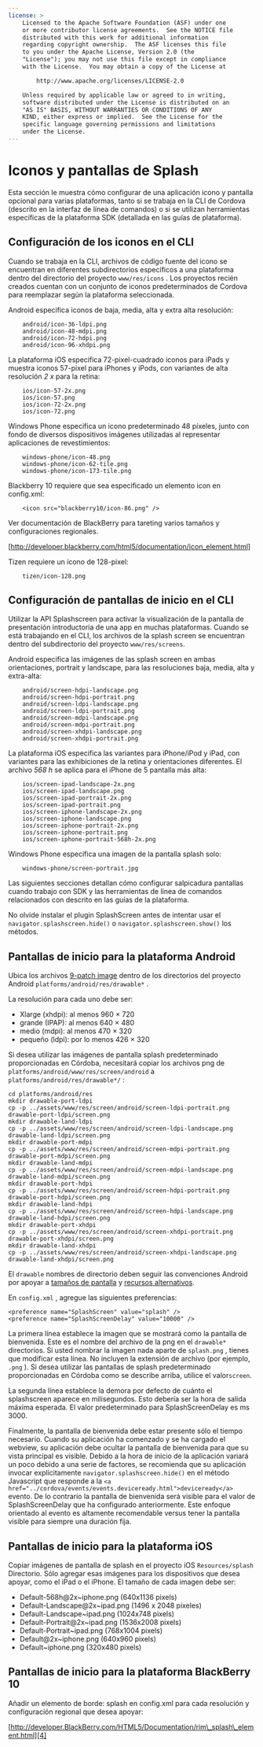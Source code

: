 ```yaml
---
license: >
    Licensed to the Apache Software Foundation (ASF) under one
    or more contributor license agreements.  See the NOTICE file
    distributed with this work for additional information
    regarding copyright ownership.  The ASF licenses this file
    to you under the Apache License, Version 2.0 (the
    "License"); you may not use this file except in compliance
    with the License.  You may obtain a copy of the License at

        http://www.apache.org/licenses/LICENSE-2.0

    Unless required by applicable law or agreed to in writing,
    software distributed under the License is distributed on an
    "AS IS" BASIS, WITHOUT WARRANTIES OR CONDITIONS OF ANY
    KIND, either express or implied.  See the License for the
    specific language governing permissions and limitations
    under the License.
---
```


# Iconos y pantallas de Splash

Esta sección le muestra cómo configurar de una aplicación icono y pantalla opcional para varias plataformas, tanto si se trabaja en la CLI de Cordova (descrito en la interfaz de línea de comandos) o si se utilizan herramientas específicas de la plataforma SDK (detallada en las guías de plataforma).

## Configuración de los iconos en el CLI

Cuando se trabaja en la CLI, archivos de código fuente del icono se encuentran en diferentes subdirectorios específicos a una plataforma dentro del directorio del proyecto `www/res/icons` . Los proyectos recién creados cuentan con un conjunto de iconos predeterminados de Cordova para reemplazar según la plataforma seleccionada.

Android especifica iconos de baja, media, alta y extra alta resolución:

        android/icon-36-ldpi.png
        android/icon-48-mdpi.png
        android/icon-72-hdpi.png
        android/icon-96-xhdpi.png
    

La plataforma iOS especifica 72-pixel-cuadrado iconos para iPads y muestra iconos 57-pixel para iPhones y iPods, con variantes de alta resolución *2 x* para la retina:

        ios/icon-57-2x.png
        ios/icon-57.png
        ios/icon-72-2x.png
        ios/icon-72.png
    

Windows Phone especifica un icono predeterminado 48 píxeles, junto con fondo de diversos dispositivos imágenes utilizadas al representar aplicaciones de revestimientos:

        windows-phone/icon-48.png
        windows-phone/icon-62-tile.png
        windows-phone/icon-173-tile.png
    

Blackberry 10 requiere que sea especificado un elemento icon en config.xml:

        <icon src="blackberry10/icon-86.png" />
    

Ver documentación de BlackBerry para tareting varios tamaños y configuraciones regionales.

[http://developer.blackberry.com/html5/documentation/icon_element.html]

Tizen requiere un ícono de 128-pixel:

        tizen/icon-128.png
    

## Configuración de pantallas de inicio en el CLI

Utilizar la API Splashscreen para activar la visualización de la pantalla de presentación introductoria de una app en muchas plataformas. Cuando se está trabajando en el CLI, los archivos de la splash screen se encuentran dentro del subdirectorio del proyecto `www/res/screens`.

Android especifica las imágenes de las splash screen en ambas orientaciones, portrait y landscape, para las resoluciones baja, media, alta y extra-alta:

        android/screen-hdpi-landscape.png
        android/screen-hdpi-portrait.png
        android/screen-ldpi-landscape.png
        android/screen-ldpi-portrait.png
        android/screen-mdpi-landscape.png
        android/screen-mdpi-portrait.png
        android/screen-xhdpi-landscape.png
        android/screen-xhdpi-portrait.png
    

La plataforma iOS especifica las variantes para iPhone/iPod y iPad, con variantes para las exhibiciones de la retina y orientaciones diferentes. El archivo *568 h* se aplica para el iPhone de 5 pantalla más alta:

        ios/screen-ipad-landscape-2x.png
        ios/screen-ipad-landscape.png
        ios/screen-ipad-portrait-2x.png
        ios/screen-ipad-portrait.png
        ios/screen-iphone-landscape-2x.png
        ios/screen-iphone-landscape.png
        ios/screen-iphone-portrait-2x.png
        ios/screen-iphone-portrait.png
        ios/screen-iphone-portrait-568h-2x.png
    

Windows Phone especifica una imagen de la pantalla splash solo:

        windows-phone/screen-portrait.jpg
    

Las siguientes secciones detallan cómo configurar salpicadura pantallas cuando trabajo con SDK y las herramientas de línea de comandos relacionados con descrito en las guías de la plataforma.

No olvide instalar el plugin SplashScreen antes de intentar usar el `navigator.splashscreen.hide()` o `navigator.splashscreen.show()` los métodos.

## Pantallas de inicio para la plataforma Android

Ubica los archivos [9-patch image][1] dentro de los directorios del proyecto Android `platforms/android/res/drawable*` .

 [1]: https://developer.android.com/tools/help/draw9patch.html

La resolución para cada uno debe ser:

*   Xlarge (xhdpi): al menos 960 × 720
*   grande (IPAP): al menos 640 × 480
*   medio (mdpi): al menos 470 × 320
*   pequeño (ldpi): por lo menos 426 × 320

Si desea utilizar las imágenes de pantalla splash predeterminado proporcionadas en Córdoba, necesitará copiar los archivos png de `platforms/android/www/res/screen/android` a `platforms/android/res/drawable*/` :

    cd platforms/android/res
    mkdir drawable-port-ldpi
    cp -p ../assets/www/res/screen/android/screen-ldpi-portrait.png drawable-port-ldpi/screen.png
    mkdir drawable-land-ldpi
    cp -p ../assets/www/res/screen/android/screen-ldpi-landscape.png drawable-land-ldpi/screen.png
    mkdir drawable-port-mdpi
    cp -p ../assets/www/res/screen/android/screen-mdpi-portrait.png drawable-port-mdpi/screen.png
    mkdir drawable-land-mdpi
    cp -p ../assets/www/res/screen/android/screen-mdpi-landscape.png drawable-land-mdpi/screen.png
    mkdir drawable-port-hdpi
    cp -p ../assets/www/res/screen/android/screen-hdpi-portrait.png drawable-port-hdpi/screen.png
    mkdir drawable-land-hdpi
    cp -p ../assets/www/res/screen/android/screen-hdpi-landscape.png drawable-land-hdpi/screen.png
    mkdir drawable-port-xhdpi
    cp -p ../assets/www/res/screen/android/screen-xhdpi-portrait.png drawable-port-xhdpi/screen.png
    mkdir drawable-land-xhdpi
    cp -p ../assets/www/res/screen/android/screen-xhdpi-landscape.png drawable-land-xhdpi/screen.png
    

El `drawable` nombres de directorio deben seguir las convenciones Android por apoyar a [tamaños de pantalla][2] y [recursos alternativos][3].

 [2]: http://developer.android.com/guide/practices/screens_support.html
 [3]: http://developer.android.com/guide/topics/resources/providing-resources.html#AlternativeResources

En `config.xml` , agregue las siguientes preferencias:

    <preference name="SplashScreen" value="splash" />
    <preference name="SplashScreenDelay" value="10000" />
    

La primera línea establece la imagen que se mostrará como la pantalla de bienvenida. Este es el nombre del archivo de la png en el `drawable*` directorios. Si usted nombrar la imagen nada aparte de `splash.png` , tienes que modificar esta línea. No incluyen la extensión de archivo (por ejemplo, `.png` ). Si desea utilizar las pantallas de splash predeterminado proporcionadas en Córdoba como se describe arriba, utilice el valor`screen`.

La segunda línea establece la demora por defecto de cuánto el splashscreen aparece en milisegundos. Esto debería ser la hora de salida máxima esperada. El valor predeterminado para SplashScreenDelay es ms 3000.

Finalmente, la pantalla de bienvenida debe estar presente sólo el tiempo necesario. Cuando su aplicación ha comenzado y se ha cargado el webview, su aplicación debe ocultar la pantalla de bienvenida para que su vista principal es visible. Debido a la hora de inicio de la aplicación variará un poco debido a una serie de factores, se recomienda que su aplicación invocar explícitamente `navigator.splashscreen.hide()` en el método Javascript que responde a la `<a href="../cordova/events/events.deviceready.html">deviceready</a>` evento. De lo contrario la pantalla de bienvenida será visible para el valor de SplashScreenDelay que ha configurado anteriormente. Este enfoque orientado al evento es altamente recomendable versus tener la pantalla visible para siempre una duración fija.

## Pantallas de inicio para la plataforma iOS

Copiar imágenes de pantalla de splash en el proyecto iOS `Resources/splash` Directorio. Sólo agregar esas imágenes para los dispositivos que desea apoyar, como el iPad o el iPhone. El tamaño de cada imagen debe ser:

*   Default-568h@2x~iphone.png (640x1136 pixels)
*   Default-Landscape@2x~ipad.png (1496 x 2048 píxeles)
*   Default-Landscape~ipad.png (1024x748 pixels)
*   Default-Portrait@2x~ipad.png (1536x2008 pixels)
*   Default-Portrait~ipad.png (768x1004 pixels)
*   Default@2x~iphone.png (640x960 pixels)
*   Default~iphone.png (320x480 pixels)

## Pantallas de inicio para la plataforma BlackBerry 10

Añadir un elemento de borde: splash en config.xml para cada resolución y configuración regional que desea apoyar:

[http://developer.BlackBerry.com/HTML5/Documentation/rim\_splash\_element.html][4]

 [4]: http://developer.blackberry.com/html5/documentation/rim_splash_element.html